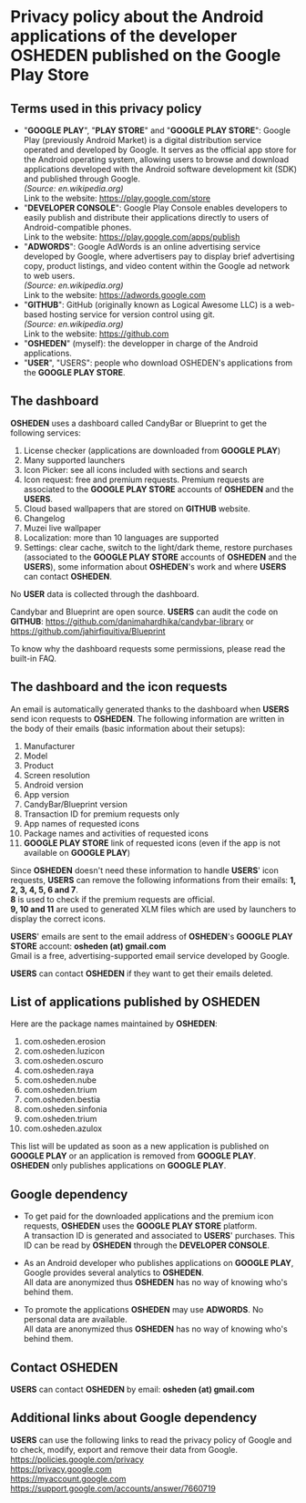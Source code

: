# Privacy policy about the Android applications of the developer OSHEDEN published on the Google Play Store

## Terms used in this privacy policy
* "**GOOGLE PLAY**", "**PLAY STORE**" and "**GOOGLE PLAY STORE**": Google Play (previously Android Market) is a digital distribution service operated and developed by Google. It serves as the official app store for the Android operating system, allowing users to browse and download applications developed with the Android software development kit (SDK) and published through Google.  
*(Source: en.wikipedia.org)*  
Link to the website: https://play.google.com/store
* "**DEVELOPER CONSOLE**": Google Play Console enables developers to easily publish and distribute their applications directly to users of Android-compatible phones.  
Link to the website: https://play.google.com/apps/publish
* "**ADWORDS**": Google AdWords is an online advertising service developed by Google, where advertisers pay to display brief advertising copy, product listings, and video content within the Google ad network to web users.  
*(Source: en.wikipedia.org)*  
Link to the website: https://adwords.google.com
* "**GITHUB**": GitHub (originally known as Logical Awesome LLC) is a web-based hosting service for version control using git.  
*(Source: en.wikipedia.org)*  
Link to the website: https://github.com
* "**OSHEDEN**" (myself): the developper in charge of the Android applications.
* "**USER**", "USERS": people who download OSHEDEN's applications from the **GOOGLE PLAY STORE**.


## The dashboard
**OSHEDEN** uses a dashboard called CandyBar or Blueprint to get the following services:
1. License checker (applications are downloaded from **GOOGLE PLAY**)
2. Many supported launchers
3. Icon Picker: see all icons included with sections and search
4. Icon request: free and premium requests. Premium requests are associated to the **GOOGLE PLAY STORE** accounts of **OSHEDEN** and the **USERS**.
5. Cloud based wallpapers that are stored on **GITHUB** website.
6. Changelog
7. Muzei live wallpaper
8. Localization: more than 10 languages are supported
9. Settings: clear cache, switch to the light/dark theme, restore purchases (associated to the **GOOGLE PLAY STORE** accounts of **OSHEDEN** and the **USERS**), some information about **OSHEDEN**'s work and where **USERS** can contact **OSHEDEN**.

No **USER** data is collected through the dashboard.

Candybar and Blueprint are open source. **USERS** can audit the code on **GITHUB**: https://github.com/danimahardhika/candybar-library or https://github.com/jahirfiquitiva/Blueprint

To know why the dashboard requests some permissions, please read the built-in FAQ.

## The dashboard and the icon requests
An email is automatically generated thanks to the dashboard when **USERS** send icon requests to **OSHEDEN**.
The following information are written in the body of their emails (basic information about their setups):
1. Manufacturer
2. Model
3. Product
4. Screen resolution
5. Android version
6. App version
7. CandyBar/Blueprint version
8. Transaction ID for premium requests only
9. App names of requested icons
10. Package names and activities of requested icons
11. **GOOGLE PLAY STORE** link of requested icons (even if the app is not available on **GOOGLE PLAY**)

Since **OSHEDEN** doesn't need these information to handle **USERS**' icon requests, **USERS** can remove the following informations from their emails: **1, 2, 3, 4, 5, 6 and 7**.  
**8** is used to check if the premium requests are official.  
**9, 10 and 11** are used to generated XLM files which are used by launchers to display the correct icons.

**USERS**' emails are sent to the email address of **OSHEDEN**'s **GOOGLE PLAY STORE** account: **osheden (at) gmail.com**  
Gmail is a free, advertising-supported email service developed by Google.

**USERS** can contact **OSHEDEN** if they want to get their emails deleted.

## List of applications published by **OSHEDEN**
Here are the package names maintained by **OSHEDEN**:
1. com.osheden.erosion
2. com.osheden.luzicon
3. com.osheden.oscuro
4. com.osheden.raya
5. com.osheden.nube
6. com.osheden.trium
7. com.osheden.bestia
8. com.osheden.sinfonia
9. com.osheden.trium
10. com.osheden.azulox

This list will be updated as soon as a new application is published on **GOOGLE PLAY** or an application is removed from **GOOGLE PLAY**.  
**OSHEDEN** only publishes applications on **GOOGLE PLAY**.

## Google dependency
* To get paid for the downloaded applications and the premium icon requests, **OSHEDEN** uses the **GOOGLE PLAY STORE** platform.  
A transaction ID is generated and associated to **USERS**' purchases. This ID can be read by **OSHEDEN** through the **DEVELOPER CONSOLE**.

* As an Android developer who publishes applications on **GOOGLE PLAY**, Google provides several analytics to **OSHEDEN**.  
All data are anonymized thus **OSHEDEN** has no way of knowing who's behind them.

* To promote the applications **OSHEDEN** may use **ADWORDS**. No personal data are available.  
All data are anonymized thus **OSHEDEN** has no way of knowing who's behind them.

## Contact OSHEDEN
**USERS** can contact **OSHEDEN** by email: **osheden (at) gmail.com**

## Additional links about Google dependency
**USERS** can use the following links to read the privacy policy of Google and to check, modify, export and remove their data from Google.  
https://policies.google.com/privacy  
https://privacy.google.com  
https://myaccount.google.com  
https://support.google.com/accounts/answer/7660719  
